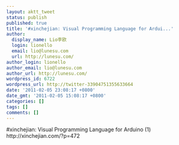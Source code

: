 ```yaml
---
layout: aktt_tweet
status: publish
published: true
title: '#xinchejian: Visual Programming Language for Ardui...'
author:
  display_name: Lio李欧
  login: lionello
  email: lio@lunesu.com
  url: http://lunesu.com/
author_login: lionello
author_email: lio@lunesu.com
author_url: http://lunesu.com/
wordpress_id: 6722
wordpress_url: http://twitter-33904751355633664
date: '2011-02-05 23:08:17 +0800'
date_gmt: '2011-02-05 15:08:17 +0800'
categories: []
tags: []
comments: []
---
```

<p>#xinchejian: Visual Programming Language for Arduino (1) http:&#47;&#47;xinchejian.com&#47;?p=472</p>
